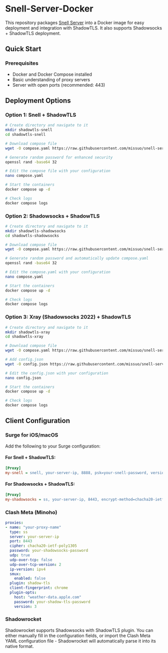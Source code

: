 # Snell-Server-Docker

This repository packages [Snell Server](https://manual.nssurge.com/others/snell.html) into a Docker image for easy deployment and integration with ShadowTLS. It also supports Shadowsocks + ShadowTLS deployment.

## Quick Start

### Prerequisites

- Docker and Docker Compose installed
- Basic understanding of proxy servers
- Server with open ports (recommended: 443)

## Deployment Options

### Option 1: Snell + ShadowTLS

```bash
# Create directory and navigate to it
mkdir shadowtls-snell
cd shadowtls-snell

# Download compose file
wget -O compose.yaml https://raw.githubusercontent.com/missuo/snell-server-docker/refs/heads/master/compose-snell.yaml

# Generate random password for enhanced security
openssl rand -base64 32

# Edit the compose file with your configuration
nano compose.yaml

# Start the containers
docker compose up -d

# Check logs
docker compose logs
```

### Option 2: Shadowsocks + ShadowTLS

```bash
# Create directory and navigate to it
mkdir shadowtls-shadowsocks
cd shadowtls-shadowsocks

# Download compose file
wget -O compose.yaml https://raw.githubusercontent.com/missuo/snell-server-docker/refs/heads/master/compose-shadowsocks.yaml

# Generate random password and automatically update compose.yaml
openssl rand -base64 32

# Edit the compose.yaml with your configuration
nano compose.yaml

# Start the containers
docker compose up -d

# Check logs
docker compose logs
```

### Option 3: Xray (Shadowsocks 2022) + ShadowTLS

```bash
# Create directory and navigate to it
mkdir shadowtls-xray
cd shadowtls-xray

# Download compose file
wget -O compose.yaml https://raw.githubusercontent.com/missuo/snell-server-docker/refs/heads/master/compose-shadowsocks2022.yaml

# Add config.json
wget -O config.json https://raw.githubusercontent.com/missuo/snell-server-docker/refs/heads/master/config-shadowsocks2022.json

# Edit the config.json with your configuration
nano config.json

# Start the containers
docker compose up -d

# Check logs
docker compose logs
```


## Client Configuration

### Surge for iOS/macOS

Add the following to your Surge configuration:

#### For Snell + ShadowTLS:

```ini
[Proxy]
my-snell = snell, your-server-ip, 8888, psk=your-snell-password, version=4, tfo=true, reuse=true, shadow-tls-password=shadowtls-pass, shadow-tls-version=3, shadow-tls-sni=weather-data.apple.com
```

#### For Shadowsocks + ShadowTLS:

```ini
[Proxy]
my-shadowsocks = ss, your-server-ip, 8443, encrypt-method=chacha20-ietf-poly1305, password=shadowsocks-pass, reuse=true, shadow-tls-password=shadowtls-pass, shadow-tls-version=3, shadow-tls-sni=weather-data.apple.com
```

### Clash Meta (Minoho)

```yaml
proxies:
- name: "your-proxy-name"
  type: ss    
  server: your-server-ip
  port: 8443
  cipher: chacha20-ietf-poly1305
  password: your-shadowsocks-password
  udp: true
  udp-over-tcp: false
  udp-over-tcp-version: 2
  ip-version: ipv4
  smux:
    enabled: false
  plugin: shadow-tls
  client-fingerprint: chrome
  plugin-opts:
    host: "weather-data.apple.com"
    password: your-shadow-tls-password
    version: 3
```

### Shadowrocket

Shadowrocket supports Shadowsocks with ShadowTLS plugin. You can either manually fill in the configuration fields, or import the Clash Meta YAML configuration file - Shadowrocket will automatically parse it into its native format.